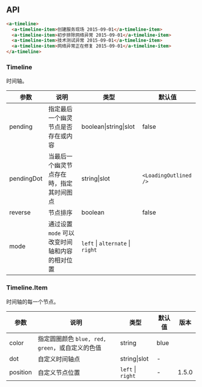 ## API

```html
<a-timeline>
  <a-timeline-item>创建服务现场 2015-09-01</a-timeline-item>
  <a-timeline-item>初步排除网络异常 2015-09-01</a-timeline-item>
  <a-timeline-item>技术测试异常 2015-09-01</a-timeline-item>
  <a-timeline-item>网络异常正在修复 2015-09-01</a-timeline-item>
</a-timeline>
```

### Timeline

时间轴。

| 参数 | 说明 | 类型 | 默认值 |
| --- | --- | --- | --- |
| pending | 指定最后一个幽灵节点是否存在或内容 | boolean\|string\|slot | false |
| pendingDot | 当最后一个幽灵节点存在時，指定其时间图点 | string\|slot | `<LoadingOutlined />` |
| reverse | 节点排序 | boolean | false |
| mode | 通过设置 `mode` 可以改变时间轴和内容的相对位置 | `left` \| `alternate` \| `right` |

### Timeline.Item

时间轴的每一个节点。

| 参数     | 说明                                            | 类型              | 默认值 | 版本  |
| -------- | ----------------------------------------------- | ----------------- | ------ | ----- |
| color    | 指定圆圈颜色 `blue, red, green`，或自定义的色值 | string            | blue   |       |
| dot      | 自定义时间轴点                                  | string\|slot      | -      |       |
| position | 自定义节点位置                                  | `left` \| `right` | -      | 1.5.0 |
